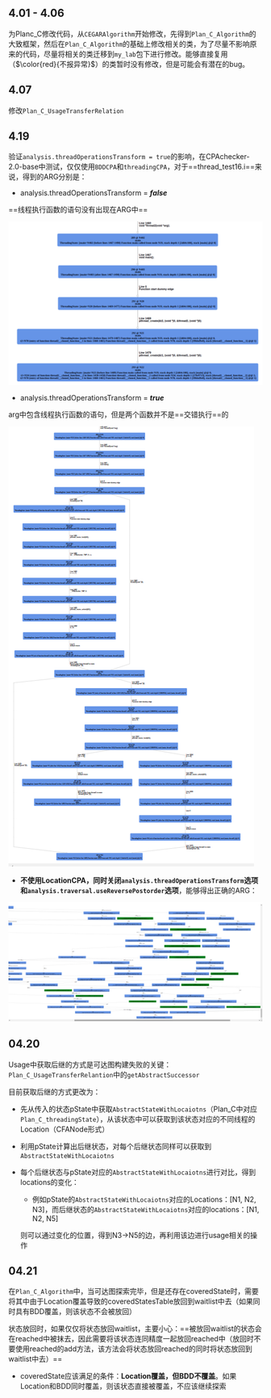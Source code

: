 ## 4.01 - 4.06

为Planc_C修改代码，从`CEGARAlgorithm`开始修改，先得到`Plan_C_Algorithm`的大致框架，然后在`Plan_C_Algorithm`的基础上修改相关的类，为了尽量不影响原来的代码，尽量将相关的类迁移到`my_lab`包下进行修改。能够直接复用（$\color{red}{不报异常}$）的类暂时没有修改，但是可能会有潜在的bug。



## 4.07

修改`Plan_C_UsageTransferRelation`



## 4.19

验证`analysis.threadOperationsTransform = true`的影响，在CPAchecker-2.0-base中测试，仅仅使用`BDDCPA`和`threadingCPA`，对于==thread_test16.i==来说，得到的ARG分别是：

* analysis.threadOperationsTransform = ***false***

==线程执行函数的语句没有出现在ARG中==

<img src="https://raw.githubusercontent.com/mujtke/pics/main/2022-04-19_17-20.png" style="zoom:80%;" />

* analysis.threadOperationsTransform = ***true***

arg中包含线程执行函数的语句，但是两个函数并不是==交错执行==的

![](https://raw.githubusercontent.com/mujtke/pics/main/2022-04-19_17-25.png)



* **不使用LocationCPA，同时关闭`analysis.threadOperationsTransform`选项和`analysis.traversal.useReversePostorder`选项**，能够得出正确的ARG：

<img src="https://raw.githubusercontent.com/mujtke/pics/main/2022-04-19_18-43.png" style="zoom:50%;" />



## 04.20

Usage中获取后继的方式是可达图构建失败的关键：`Plan_C_UsageTransferRelantion`中的`getAbstractSuccessor`

目前获取后继的方式更改为：

* 先从传入的状态pState中获取`AbstractStateWithLocaiotns`（Plan_C中对应`Plan_C_threadingState`），从该状态中可以获取到该状态对应的不同线程的Location（CFANode形式）

* 利用pState计算出后继状态，对每个后继状态同样可以获取到`AbstractStateWithLocaiotns`

* 每个后继状态与pState对应的`AbstractStateWithLocaiotns`进行对比，得到locations的变化：

  * 例如pState的`AbstractStateWithLocaiotns`对应的Locations：[N1, N2, N3]，而后继状态的`AbstractStateWithLocaiotns`对应的locations：[N1, N2, N5]

  则可以通过变化的位置，得到N3->N5的边，再利用该边进行usage相关的操作



## 04.21

在`Plan_C_Algorithm`中，当可达图探索完毕，但是还存在coveredState时，需要将其中由于Location覆盖导致的coveredStatesTable放回到waitlist中去（如果同时具有BDD覆盖，则该状态不会被放回）

状态放回时，如果仅仅将状态放回waitlist，主要小心：==被放回waitlist的状态会在reached中被抹去，因此需要将该状态连同精度一起放回reached中（放回时不要使用reached的add方法，该方法会将状态放回reached的同时将状态放回到waitlist中去）==

* coveredState应该满足的条件：**Location覆盖，但BDD不覆盖**。如果Location和BDD同时覆盖，则该状态直接被覆盖，不应该继续探索
